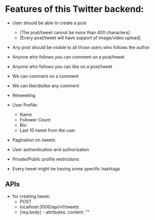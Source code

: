  # Features of this Twitter backend:

 - User should be able to create a post
    - [The post/tweet cannot be more than 400 characters]
    - [Every post/tweet will have support of image/video upload]
 - Any post should be visible to all those users who follows the author
 - Anyone who follows you can comment on a post/tweet
 - Anyone who follows you can like on a post/tweet
 - We can comment on a comment
 - We can like/dislike any comment
 - Retweeting

 - User Profile: 
    - Name
    - Follower Count
    - Bio
    - Last 10 tweet from the user

 - Pagination on tweets
 - User authentication and authorization
 - Private/Public profile restrictions
 - Every tweet might be having some specific hashtags

 ## APIs

 - for creating tweet:
      - POST
      - localhost:3000/api/v1/tweets
      - [req.body] - attributes: content: ""
